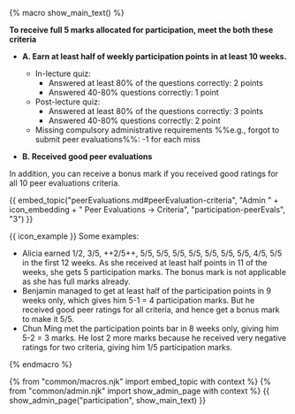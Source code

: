 {% macro show_main_text() %}
<div id="main">

**To receive full 5 marks allocated for participation, meet the both these criteria**

* **A. Earn at least half of weekly participation points in at least 10 weeks.**
  * In-lecture quiz:
    * Answered at least 80% of the questions correctly: 2 points
    * Answered 40-80% questions correctly: 1 point
  * Post-lecture quiz:
    * Answered at least 80% of the questions correctly: 3 points
    * Answered 40-80% questions correctly: 2 point
  * Missing compulsory administrative requirements %%e.g., forgot to submit peer evaluations%%: -1 for each miss

* **B. <tooltip content="No multiple `Below Average`/`Poor` ratings">Received good peer evaluations</tooltip>**

In addition, you can receive a bonus mark if you received good ratings for all 10 peer evaluations criteria.

<div class="indented">

{{ embed_topic("peerEvaluations.md#peerEvaluation-criteria", "Admin " + icon_embedding + " Peer Evaluations → Criteria", "participation-peerEvals", "3") }}
</div>

<box>

{{ icon_example }} Some examples:
* Alicia earned 1/2, 3/5, ++2/5++, 5/5, 5/5, 5/5, 5/5, 5/5, 5/5, 5/5, 4/5, 5/5 in the first 12 weeks. As she received at least half points in 11 of the weeks, she gets 5 participation marks. The bonus mark is not applicable as she has full marks already.
* Benjamin managed to get at least half of the participation points in 9 weeks only, which gives him 5-1 = 4 participation marks. But he received good peer ratings for all criteria, and hence get a bonus mark to make it 5/5.
* Chun Ming met the participation points bar in 8 weeks only, giving him 5-2 = 3 marks. He lost 2 more marks because he received very negative ratings for two criteria, giving him 1/5 participation marks.


</box>

</div>
{% endmacro %}

{% from "common/macros.njk" import embed_topic with context %}
{% from "common/admin.njk" import show_admin_page with context %}
{{ show_admin_page("participation", show_main_text) }}
